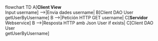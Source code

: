 flowchart TD
    A[<b>Client View</b> <br> Input username] -->|Envia dades username| B[Client DAO User<br> getUserByUsername]
    B -->|Petición HTTP  GET username| C[<b>Servidor</b> <br> Webservice]
    B -->|Resposta HTTP amb Json User if exists| C[Client DAO User<br> getUserByUsername]